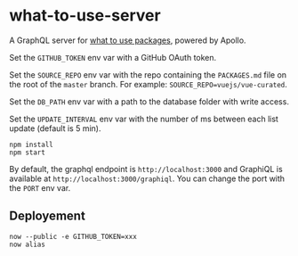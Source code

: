 # what-to-use-server

A GraphQL server for [what to use packages](https://github.com/nguyenvanduocit/what-to-use), powered by Apollo.

Set the `GITHUB_TOKEN` env var with a GitHub OAuth token.

Set the `SOURCE_REPO` env var with the repo containing the `PACKAGES.md` file on the root of the `master` branch. For example: `SOURCE_REPO=vuejs/vue-curated`.

Set the `DB_PATH` env var with a path to the database folder with write access.

Set the `UPDATE_INTERVAL` env var with the number of ms between each list update (default is 5 min).

```
npm install
npm start
```

By default, the graphql endpoint is `http://localhost:3000` and GraphiQL is available at `http://localhost:3000/graphiql`. You can change the port with the `PORT` env var.

## Deployement

```
now --public -e GITHUB_TOKEN=xxx
now alias
```
